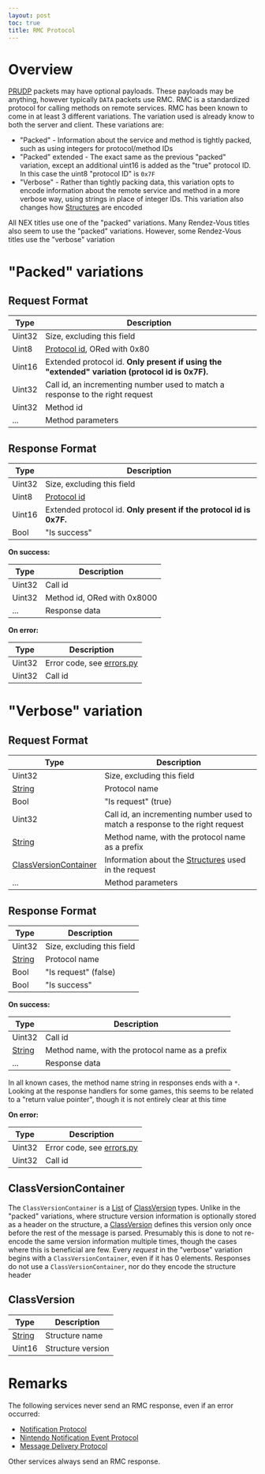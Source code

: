 ```yaml
---
layout: post
toc: true
title: RMC Protocol
---
```


# Overview
[PRUDP](/docs/prudp) packets may have optional payloads. These payloads may be anything, however typically `DATA` packets use RMC. RMC is a standardized protocol for calling methods on remote services. RMC has been known to come in at least 3 different variations. The variation used is already know to both the server and client. These variations are:

- "Packed" - Information about the service and method is tightly packed, such as using integers for protocol/method IDs
- "Packed" extended - The exact same as the previous "packed" variation, except an additional uint16 is added as the "true" protocol ID. In this case the uint8 "protocol ID" is `0x7F`
- "Verbose" - Rather than tightly packing data, this variation opts to encode information about the remote service and method in a more verbose way, using strings in place of integer IDs. This variation also changes how [Structures](/docs/nex/types#structure) are encoded

All NEX titles use one of the "packed" variations. Many Rendez-Vous titles also seem to use the "packed" variations. However, some Rendez-Vous titles use the "verbose" variation

# "Packed" variations

## Request Format

| Type   | Description                                                                                     |
|--------|-------------------------------------------------------------------------------------------------|
| Uint32 | Size, excluding this field                                                                      |
| Uint8  | [Protocol id](/docs/nex/protocols), ORed with 0x80                                              |
| Uint16 | Extended protocol id. **Only present if using the "extended" variation (protocol id is 0x7F).** |
| Uint32 | Call id, an incrementing number used to match a response to the right request                   |
| Uint32 | Method id                                                                                       |
| ...    | Method parameters                                                                               |

## Response Format

| Type   | Description                                                        |
|--------|--------------------------------------------------------------------|
| Uint32 | Size, excluding this field                                         |
| Uint8  | [Protocol id](/docs/nex/protocols)                                 |
| Uint16 | Extended protocol id. **Only present if the protocol id is 0x7F.** |
| Bool   | "Is success"                                                       |

**On success:**

| Type   | Description                 |
|--------|-----------------------------|
| Uint32 | Call id                     |
| Uint32 | Method id, ORed with 0x8000 |
| ...    | Response data               |

**On error:**

| Type   | Description                                                                                               |
|--------|-----------------------------------------------------------------------------------------------------------|
| Uint32 | Error code, see [errors.py](https://github.com/Kinnay/NintendoClients/blob/master/nintendo/nex/errors.py) |
| Uint32 | Call id                                                                                                   |

# "Verbose" variation

## Request Format

| Type                                            | Description                                                                       |
|-------------------------------------------------|-----------------------------------------------------------------------------------|
| Uint32                                          | Size, excluding this field                                                        |
| [String](/docs/nex/types#string)                | Protocol name                                                                     |
| Bool                                            | "Is request" (true)                                                               |
| Uint32                                          | Call id, an incrementing number used to match a response to the right request     |
| [String](/docs/nex/types#string)                | Method name, with the protocol name as a prefix                                   |
| [ClassVersionContainer](#classversioncontainer) | Information about the [Structures](/docs/nex/types#structure) used in the request |
| ...                                             | Method parameters                                                                 |

## Response Format

| Type                             | Description                |
|----------------------------------|----------------------------|
| Uint32                           | Size, excluding this field |
| [String](/docs/nex/types#string) | Protocol name              |
| Bool                             | "Is request" (false)       |
| Bool                             | "Is success"               |

**On success:**

| Type                             | Description                                     |
|----------------------------------|-------------------------------------------------|
| Uint32                           | Call id                                         |
| [String](/docs/nex/types#string) | Method name, with the protocol name as a prefix |
| ...                              | Response data                                   |

In all known cases, the method name string in responses ends with a `*`. Looking at the response handlers for some games, this seems to be related to a "return value pointer", though it is not entirely clear at this time

**On error:**

| Type   | Description                                                                                               |
|--------|-----------------------------------------------------------------------------------------------------------|
| Uint32 | Error code, see [errors.py](https://github.com/Kinnay/NintendoClients/blob/master/nintendo/nex/errors.py) |
| Uint32 | Call id                                                                                                   |

## ClassVersionContainer
The `ClassVersionContainer` is a [List](/docs/nex/types#list) of [ClassVersion](#classversion) types. Unlike in the "packed" variations, where structure version information is optionally stored as a header on the structure, a [ClassVersion](#classversion) defines this version only once before the rest of the message is parsed. Presumably this is done to not re-encode the same version information multiple times, though the cases where this is beneficial are few. Every *request* in the "verbose" variation begins with a `ClassVersionContainer`, even if it has 0 elements. Responses do not use a `ClassVersionContainer`, nor do they encode the structure header

## ClassVersion

| Type                             | Description       |
|----------------------------------|-------------------|
| [String](/docs/nex/types#string) | Structure name    |
| Uint16                           | Structure version |

# Remarks
The following services never send an RMC response, even if an error occurred:

* [Notification Protocol](/docs/nex/protocols/notifications)
* [Nintendo Notification Event Protocol](/docs/nex/protocols/nintendo-notifications)
* [Message Delivery Protocol](/docs/nex/protocols/message-delivery)

Other services always send an RMC response.
